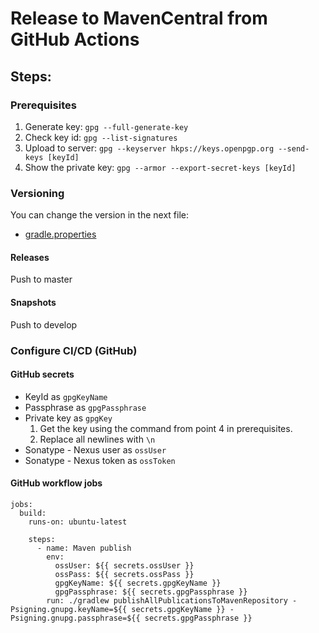 # Release to MavenCentral from GitHub Actions

## Steps:

### Prerequisites

  1. Generate key: `gpg --full-generate-key`
  2. Check key id: `gpg --list-signatures`
  3. Upload to server: `gpg --keyserver hkps://keys.openpgp.org --send-keys [keyId]`
  4. Show the private key: `gpg --armor --export-secret-keys [keyId]`

### Versioning

You can change the version in the next file:

- [gradle.properties](/gradle.properties)

#### Releases

Push to master

#### Snapshots

Push to develop
      
### Configure CI/CD (GitHub)

#### GitHub secrets

  - KeyId as `gpgKeyName`
  - Passphrase as `gpgPassphrase`
  - Private key as `gpgKey`
    1. Get the key using the command from point 4 in prerequisites.
    2. Replace all newlines with `\n`
  - Sonatype - Nexus user as `ossUser`
  - Sonatype - Nexus token as `ossToken`

#### GitHub workflow jobs

```
jobs:
  build:
    runs-on: ubuntu-latest

    steps:
      - name: Maven publish
        env:
          ossUser: ${{ secrets.ossUser }}
          ossPass: ${{ secrets.ossPass }}
          gpgKeyName: ${{ secrets.gpgKeyName }}
          gpgPassphrase: ${{ secrets.gpgPassphrase }}
        run: ./gradlew publishAllPublicationsToMavenRepository -Psigning.gnupg.keyName=${{ secrets.gpgKeyName }} -Psigning.gnupg.passphrase=${{ secrets.gpgPassphrase }}
```
